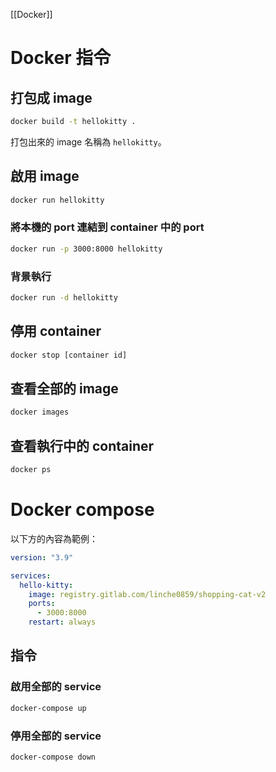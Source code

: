 [[Docker]]

# Docker 指令
## 打包成 image
```bash
docker build -t hellokitty .
```

打包出來的 image 名稱為 `hellokitty`。

## 啟用 image
```bash
docker run hellokitty
```

### 將本機的 port 連結到 container 中的 port
```bash
docker run -p 3000:8000 hellokitty
```

### 背景執行
```bash
docker run -d hellokitty
```

## 停用 container
```bash
docker stop [container id]
```

## 查看全部的 image
```bash
docker images
```

## 查看執行中的 container
```bash
docker ps
```

# Docker compose
以下方的內容為範例：
```yml
version: "3.9"

services:
  hello-kitty:
    image: registry.gitlab.com/linche0859/shopping-cat-v2
    ports:
      - 3000:8000
    restart: always
```

## 指令
### 啟用全部的 service
```bash
docker-compose up
```

### 停用全部的 service
```shell
docker-compose down
```